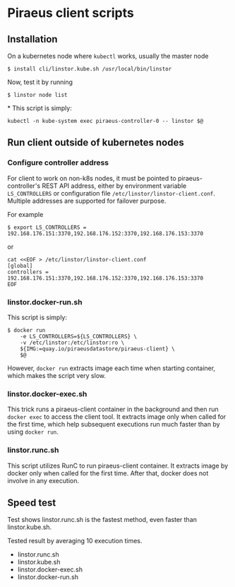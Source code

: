 # Piraeus client scripts
## Installation
On a kubernetes node where `kubectl` works, usually the master node
```
$ install cli/linstor.kube.sh /usr/local/bin/linstor
```
Now, test it by running
```
$ linstor node list
```

\* This script is simply:

```
kubectl -n kube-system exec piraeus-controller-0 -- linstor $@
```

## Run client outside of kubernetes nodes

### Configure controller address

For client to work on non-k8s nodes, it must be pointed to piraeus-controller's REST API address, either by environment variable `LS_CONTROLLERS` or configuration file `/etc/linstor/linstor-client.conf`. Multiple addresses are supported for failover purpose. 

For example
```
$ export LS_CONTROLLERS = 192.168.176.151:3370,192.168.176.152:3370,192.168.176.153:3370
```
or
```
cat <<EOF > /etc/linstor/linstor-client.conf
[global]
controllers = 192.168.176.151:3370,192.168.176.152:3370,192.168.176.153:3370
EOF
```

### linstor.docker-run.sh 

This script is simply:
```
$ docker run 
    -e LS_CONTROLLERS=${LS_CONTROLLERS} \
    -v /etc/linstor:/etc/linstor:ro \
    ${IMG:=quay.io/piraeusdatastore/piraeus-client} \
    $@
```
However, `docker run` extracts image each time when starting container, which makes the script very slow. 

### linstor.docker-exec.sh

This trick runs a piraeus-client container in the background and then run `docker exec` to access the client tool. It extracts image only when called for the first time, which help subsequent executions run much faster than by using `docker run`. 

### linstor.runc.sh

This script utilizes RunC to run piraeus-client container. It extracts image by docker only when called for the first time. After that, docker does not involve in any execution.  

## Speed test

Test shows linstor.runc.sh is the fastest method, even faster than linstor.kube.sh. 

Tested result by averaging 10 execution times.  

* linstor.runc.sh           
* linstor.kube.sh           
* linstor.docker-exec.sh    
* linstor.docker-run.sh     
